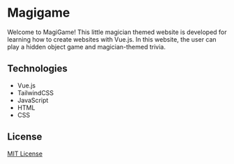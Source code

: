 # Magigame

Welcome to MagiGame! This little magician themed website is developed for learning how to create websites with Vue.js. In this website, the user can play a hidden object game and magician-themed trivia.

## Technologies

- Vue.js
- TailwindCSS
- JavaScript
- HTML
- CSS

## License
[MIT License](https://github.com/WeiJian123-tech/MagiGame/blob/main/LICENSE)
